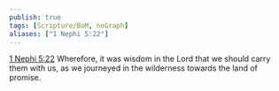 ```yaml
---
publish: true
tags: [Scripture/BoM, noGraph]
aliases: ["1 Nephi 5:22"]
---
```

[1 Nephi 5:22](https://churchofjesuschrist.org/study/scriptures/bofm/1-ne/5?lang=eng&id=p22#p22) Wherefore, it was wisdom in the Lord that we should carry them with us, as we journeyed in the wilderness towards the land of promise.




